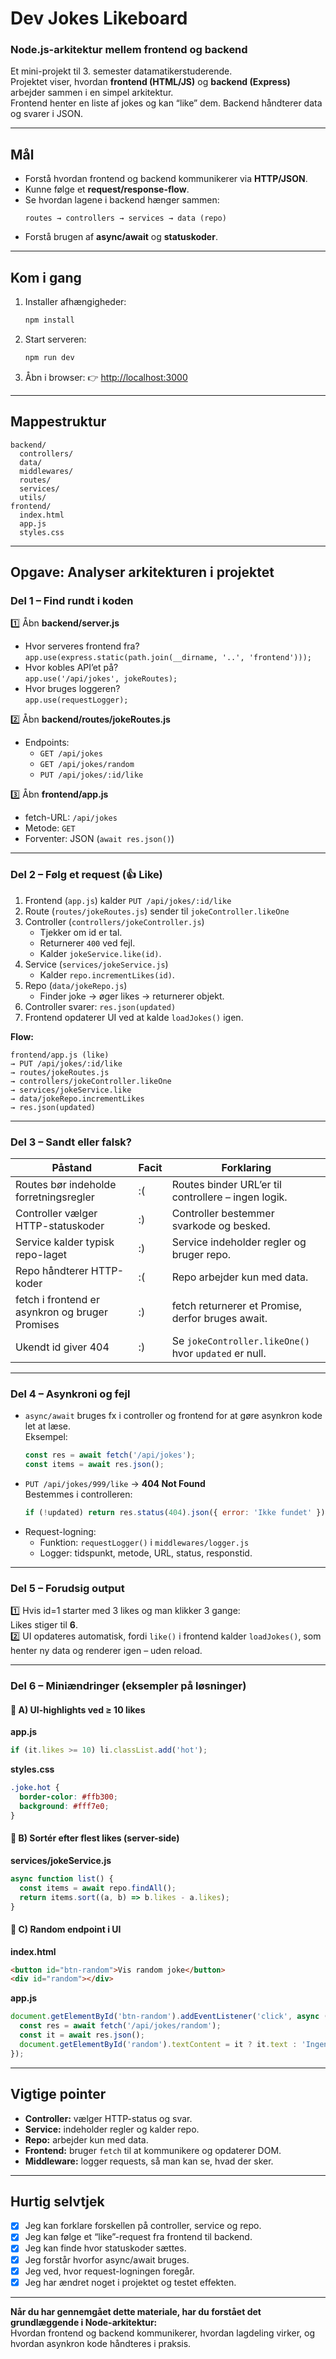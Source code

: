 #  Dev Jokes Likeboard
### Node.js-arkitektur mellem frontend og backend

Et  mini-projekt til 3. semester datamatikerstuderende.  
Projektet viser, hvordan **frontend (HTML/JS)** og **backend (Express)** arbejder sammen i en simpel arkitektur.  
Frontend henter en liste af jokes og kan “like” dem. Backend håndterer data og svarer i JSON.

---

## Mål
- Forstå hvordan frontend og backend kommunikerer via **HTTP/JSON**.
- Kunne følge et **request/response-flow**.
- Se hvordan lagene i backend hænger sammen:
  ```
  routes → controllers → services → data (repo)
  ```
- Forstå brugen af **async/await** og **statuskoder**.

---

##  Kom i gang
1. Installer afhængigheder:
   ```bash
   npm install
   ```
2. Start serveren:
   ```bash
   npm run dev
   ```
3. Åbn i browser:
   👉 [http://localhost:3000](http://localhost:3000)

---

## Mappestruktur
```
backend/
  controllers/
  data/
  middlewares/
  routes/
  services/
  utils/
frontend/
  index.html
  app.js
  styles.css
```

---

##  Opgave: Analyser arkitekturen i projektet

### Del 1 – Find rundt i koden

1️⃣ Åbn **backend/server.js**
- Hvor serveres frontend fra?  
  `app.use(express.static(path.join(__dirname, '..', 'frontend')));`
- Hvor kobles API’et på?  
  `app.use('/api/jokes', jokeRoutes);`
- Hvor bruges loggeren?  
  `app.use(requestLogger);`

2️⃣ Åbn **backend/routes/jokeRoutes.js**
- Endpoints:
    - `GET /api/jokes`
    - `GET /api/jokes/random`
    - `PUT /api/jokes/:id/like`

3️⃣ Åbn **frontend/app.js**
- fetch-URL: `/api/jokes`
- Metode: `GET`
- Forventer: JSON (`await res.json()`)

---

### Del 2 – Følg et request (👍 Like)

1. Frontend (`app.js`) kalder `PUT /api/jokes/:id/like`
2. Route (`routes/jokeRoutes.js`) sender til `jokeController.likeOne`
3. Controller (`controllers/jokeController.js`)
    - Tjekker om id er tal.
    - Returnerer `400` ved fejl.
    - Kalder `jokeService.like(id)`.
4. Service (`services/jokeService.js`)
    - Kalder `repo.incrementLikes(id)`.
5. Repo (`data/jokeRepo.js`)
    - Finder joke → øger likes → returnerer objekt.
6. Controller svarer: `res.json(updated)`
7. Frontend opdaterer UI ved at kalde `loadJokes()` igen.

**Flow:**
```
frontend/app.js (like)
→ PUT /api/jokes/:id/like
→ routes/jokeRoutes.js
→ controllers/jokeController.likeOne
→ services/jokeService.like
→ data/jokeRepo.incrementLikes
→ res.json(updated)
```

---

### Del 3 – Sandt eller falsk?

| Påstand | Facit | Forklaring |
|----------|--------|------------|
| Routes bør indeholde forretningsregler | :( | Routes binder URL’er til controllere – ingen logik. |
| Controller vælger HTTP-statuskoder | :) | Controller bestemmer svarkode og besked. |
| Service kalder typisk repo-laget | :) | Service indeholder regler og bruger repo. |
| Repo håndterer HTTP-koder | :( | Repo arbejder kun med data. |
| fetch i frontend er asynkron og bruger Promises | :) | fetch returnerer et Promise, derfor bruges await. |
| Ukendt id giver 404 | :) | Se `jokeController.likeOne()` hvor `updated` er null. |

---

### Del 4 – Asynkroni og fejl

- `async/await` bruges fx i controller og frontend for at gøre asynkron kode let at læse.  
  Eksempel:
  ```js
  const res = await fetch('/api/jokes');
  const items = await res.json();
  ```
- `PUT /api/jokes/999/like` → **404 Not Found**  
  Bestemmes i controlleren:
  ```js
  if (!updated) return res.status(404).json({ error: 'Ikke fundet' });
  ```
- Request-logning:
    - Funktion: `requestLogger()` i `middlewares/logger.js`
    - Logger: tidspunkt, metode, URL, status, responstid.

---

### Del 5 – Forudsig output

1️⃣ Hvis id=1 starter med 3 likes og man klikker 3 gange:  
Likes stiger til **6**.  
2️⃣ UI opdateres automatisk, fordi `like()` i frontend kalder `loadJokes()`, som henter ny data og renderer igen – uden reload.

---

### Del 6 – Miniændringer (eksempler på løsninger)

#### 🔸 A) UI-highlights ved ≥ 10 likes
**app.js**
```js
if (it.likes >= 10) li.classList.add('hot');
```
**styles.css**
```css
.joke.hot {
  border-color: #ffb300;
  background: #fff7e0;
}
```

#### 🔸 B) Sortér efter flest likes (server-side)
**services/jokeService.js**
```js
async function list() {
  const items = await repo.findAll();
  return items.sort((a, b) => b.likes - a.likes);
}
```

#### 🔸 C) Random endpoint i UI
**index.html**
```html
<button id="btn-random">Vis random joke</button>
<div id="random"></div>
```
**app.js**
```js
document.getElementById('btn-random').addEventListener('click', async () => {
  const res = await fetch('/api/jokes/random');
  const it = await res.json();
  document.getElementById('random').textContent = it ? it.text : 'Ingen jokes';
});
```

---

##  Vigtige pointer

- **Controller:** vælger HTTP-status og svar.
- **Service:** indeholder regler og kalder repo.
- **Repo:** arbejder kun med data.
- **Frontend:** bruger `fetch` til at kommunikere og opdaterer DOM.
- **Middleware:** logger requests, så man kan se, hvad der sker.

---

##  Hurtig selvtjek
- [x] Jeg kan forklare forskellen på controller, service og repo.
- [x] Jeg kan følge et “like”-request fra frontend til backend.
- [x] Jeg kan finde hvor statuskoder sættes.
- [x] Jeg forstår hvorfor async/await bruges.
- [x] Jeg ved, hvor request-logningen foregår.
- [x] Jeg har ændret noget i projektet og testet effekten.

---

**Når du har gennemgået dette materiale, har du forstået det grundlæggende i Node-arkitektur:**  
Hvordan frontend og backend kommunikerer, hvordan lagdeling virker, og hvordan asynkron kode håndteres i praksis.

